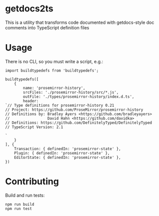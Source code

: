 # getdocs2ts

This is a utility that transforms code documented with getdocs-style doc comments into TypeScript definition files

# Usage

There is no CLI, so you must write a script, e.g.:

```
import buildtypedefs from 'buildtypedefs';

buildtypedefs([
    {
        name: 'prosemirror-history',
        srcFiles: './prosemirror-history/src/*.js',
        outFile: './types/prosemirror-history/index.d.ts',
        header: 
`// Type definitions for prosemirror-history 0.21
// Project: https://github.com/ProseMirror/prosemirror-history
// Definitions by: Bradley Ayers <https://github.com/bradleyayers>
//                 David Hahn <https://github.com/davidka>
// Definitions: https://github.com/DefinitelyTyped/DefinitelyTyped
// TypeScript Version: 2.1

`
    }
], {
    Transaction: { definedIn: 'prosemirror-state' },
    Plugin: { definedIn: 'prosemirror-state' },
    EditorState: { definedIn: 'prosemirror-state' },
})
```

# Contributing

Build and run tests:

```
npm run build
npm run test
```